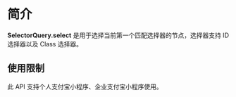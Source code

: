 
# 简介
**SelectorQuery.select** 是用于选择当前第一个匹配选择器的节点，选择器支持 ID 选择器以及 Class 选择器。

## 使用限制
此 API 支持个人支付宝小程序、企业支付宝小程序使用。
